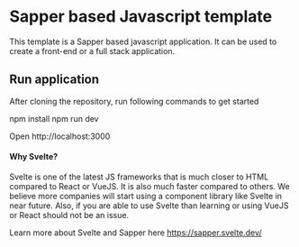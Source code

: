# Sapper based Javascript template

This template is a Sapper based javascript application. It can be used to create a front-end or 
a full stack application.  

## Run application
After cloning the repository, run following commands to get started

npm install
npm run dev 

Open http://localhost:3000


#### Why Svelte?

Svelte is one of the latest JS frameworks that is much closer to HTML compared to React or VueJS.
It is also much faster compared to others. We believe more companies will start using a component
library like Svelte in near future. Also, if you are able to use Svelte than learning or using
VueJS or React should not be an issue.

Learn more about Svelte and Sapper here https://sapper.svelte.dev/ 


